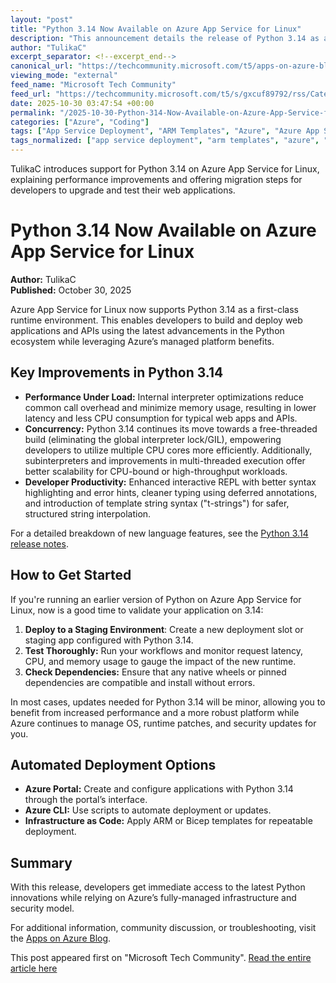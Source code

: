 ```yaml
---
layout: "post"
title: "Python 3.14 Now Available on Azure App Service for Linux"
description: "This announcement details the release of Python 3.14 as a supported runtime on Azure App Service for Linux. It covers new Python 3.14 features such as improved concurrency and developer tooling, and provides practical guidance for testing and adopting the new version in web applications and APIs hosted on Azure."
author: "TulikaC"
excerpt_separator: <!--excerpt_end-->
canonical_url: "https://techcommunity.microsoft.com/t5/apps-on-azure-blog/python-3-14-is-now-available-on-azure-app-service-for-linux/ba-p/4465404"
viewing_mode: "external"
feed_name: "Microsoft Tech Community"
feed_url: "https://techcommunity.microsoft.com/t5/s/gxcuf89792/rss/Category?category.id=Azure"
date: 2025-10-30 03:47:54 +00:00
permalink: "/2025-10-30-Python-314-Now-Available-on-Azure-App-Service-for-Linux.html"
categories: ["Azure", "Coding"]
tags: ["App Service Deployment", "ARM Templates", "Azure", "Azure App Service", "Azure CLI", "Azure Platform", "Bicep Templates", "Coding", "Community", "Developer Experience", "Interpreter Enhancements", "Linux Hosting", "Multi Core Concurrency", "Patching", "Performance Optimization", "Python 3.14", "Runtime Upgrades", "Web Apps"]
tags_normalized: ["app service deployment", "arm templates", "azure", "azure app service", "azure cli", "azure platform", "bicep templates", "coding", "community", "developer experience", "interpreter enhancements", "linux hosting", "multi core concurrency", "patching", "performance optimization", "python 3dot14", "runtime upgrades", "web apps"]
---
```


TulikaC introduces support for Python 3.14 on Azure App Service for Linux, explaining performance improvements and offering migration steps for developers to upgrade and test their web applications.<!--excerpt_end-->

# Python 3.14 Now Available on Azure App Service for Linux

**Author:** TulikaC  
**Published:** October 30, 2025

Azure App Service for Linux now supports Python 3.14 as a first-class runtime environment. This enables developers to build and deploy web applications and APIs using the latest advancements in the Python ecosystem while leveraging Azure’s managed platform benefits.

## Key Improvements in Python 3.14

- **Performance Under Load:** Internal interpreter optimizations reduce common call overhead and minimize memory usage, resulting in lower latency and less CPU consumption for typical web apps and APIs.
- **Concurrency:** Python 3.14 continues its move towards a free-threaded build (eliminating the global interpreter lock/GIL), empowering developers to utilize multiple CPU cores more efficiently. Additionally, subinterpreters and improvements in multi-threaded execution offer better scalability for CPU-bound or high-throughput workloads.
- **Developer Productivity:** Enhanced interactive REPL with better syntax highlighting and error hints, cleaner typing using deferred annotations, and introduction of template string syntax ("t-strings") for safer, structured string interpolation.

For a detailed breakdown of new language features, see the [Python 3.14 release notes](https://docs.python.org/3/whatsnew/3.14.html).

## How to Get Started

If you're running an earlier version of Python on Azure App Service for Linux, now is a good time to validate your application on 3.14:

1. **Deploy to a Staging Environment**: Create a new deployment slot or staging app configured with Python 3.14.
2. **Test Thoroughly:** Run your workflows and monitor request latency, CPU, and memory usage to gauge the impact of the new runtime.
3. **Check Dependencies:** Ensure that any native wheels or pinned dependencies are compatible and install without errors.

In most cases, updates needed for Python 3.14 will be minor, allowing you to benefit from increased performance and a more robust platform while Azure continues to manage OS, runtime patches, and security updates for you.

## Automated Deployment Options

- **Azure Portal:** Create and configure applications with Python 3.14 through the portal’s interface.
- **Azure CLI:** Use scripts to automate deployment or updates.
- **Infrastructure as Code:** Apply ARM or Bicep templates for repeatable deployment.

## Summary

With this release, developers get immediate access to the latest Python innovations while relying on Azure’s fully-managed infrastructure and security model.

For additional information, community discussion, or troubleshooting, visit the [Apps on Azure Blog](/category/azure/blog/appsonazureblog).

This post appeared first on "Microsoft Tech Community". [Read the entire article here](https://techcommunity.microsoft.com/t5/apps-on-azure-blog/python-3-14-is-now-available-on-azure-app-service-for-linux/ba-p/4465404)
